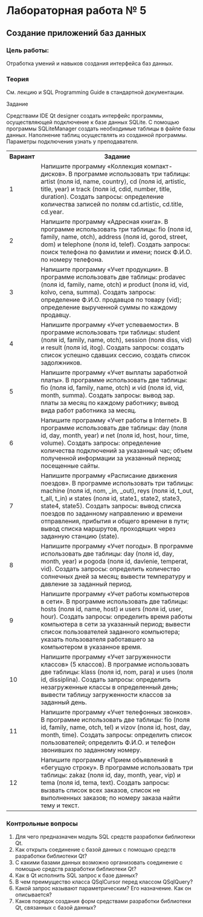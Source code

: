 # Лабораторная работа № 5

## Создание приложений баз данных
### Цель работы:

Отработка умений и навыков создания интерфейса баз данных.

### Теория

См. лекцию и SQL Programming Guide в стандартной документации.

Задание

Средствами IDE Qt designer создать интерфейс программы, осуществляющей подключение к базе данных SQLite. С помощью программы SQLiteManager создать необходимые таблицы в файле базы данных. Наполнение таблиц осуществлять из созданной программы. Параметры подключения узнать у преподавателя.

<table>
    <tr>
        <th>Вариант</th>
        <th style="text-align: center;">Задание</th>
    </tr>
    <tr>
        <td>1</td>
        <td>Напишите программу «Коллекция компакт-дисков». В программе использовать три таблицы: artist (поля id, name, country), cd (поля id, artistic, title, year) и track (поля id, cdid, number, title, duration). Создать запросы: определение количества записей по полям cd.artistic, cd.title, cd.year.</td>
    </tr>
    <tr>
        <td>2</td>
        <td>Напишите программу «Адресная книга». В программе использовать три таблицы: fio (поля id, family, name, otch), address (поля id, gorod, street, dom) и telephone (поля id, telef). Создать запросы: поиск телефона по фамилии и имени; поиск Ф.И.О. по номеру телефона.</td>
    </tr>
    <tr>
        <td>3</td>
        <td>Напишите программу «Учет продукции». В программе использовать две таблицы: prodavec (поля id, family, name, otch) и product (поля id, vid, kolvo, cena, summa). Создать запросы: определение Ф.И.О. продавцов по товару (vid); определение вырученной суммы по каждому продавцу.</td>
    </tr>
    <tr>
        <td>4</td>
        <td>Напишите программу «Учет успеваемости». В программе использовать три таблицы: student (поля id, family, name, otch), session (поля diss, vid) и result (поля id, itog). Создать запросы: создать список успешно сдавших сессию, создать список задолжников.</td>
    </tr>
    <tr>
        <td>5</td>
        <td>Напишите программу «Учет выплаты заработной платы». В программе использовать две таблицы: fio (поля id, family, name, otch) и vid (поля id, vid, month, summa). Создать запросы: вывод зар. платы за месяц по каждому работнику; вывод вида работ работника за месяц.</td>
    </tr>
    <tr>
        <td>6</td>
        <td>Напишите программу «Учет работы в Internet». В программе использовать две таблицы: day (поля id, day, month, year) и net (поля id, host, hour, time, volume). Создать запросы: определение количества подключений за указанный час; объем полученной информации за указанный период; посещенные сайты.</td>
    </tr>
    <tr>
        <td>7</td>
        <td>Напишите программу «Расписание движения поездов». В программе использовать три таблицы: machine (поля id, nom, _in, _out), reys (поля id, t_out, t_all, t_in) и states (поля id, state1, state2, state3, state4, state5). Создать запросы: вывод списка поездов по заданному направлению и времени отправления, прибытия и общего времени в пути; вывод списка маршрутов, проходящих через заданную станцию (state).</td>
    </tr>
    <tr>
        <td>8</td>
        <td>Напишите программу «Учет погоды». В программе использовать две таблицы: day (поля id, day, month, year) и pogoda (поля id, davlenie, temperat, vid). Создать запросы: определить количество солнечных дней за месяц; вывести температуру и давление за заданный период.</td>
    </tr>
    <tr>
        <td>9</td>
        <td>Напишите программу «Учет работы компьютеров в сети». В программе использовать две таблицы: hosts (поля id, name, host) и users (поля id, user, hour). Создать запросы: определить время работы компьютера в сети за указанный период; вывести список пользователей заданного компьютера; указать пользователя работавшего за компьютером в указанное время.</td>
    </tr>
    <tr>
        <td>10</td>
        <td>Напишите программу «Учет загруженности классов» (5 классов). В программе использовать две таблицы: klass (поля id, nom, para) и uses (поля id, dissiplina). Создать запросы: определить незагруженные классы в определенный день; вывести таблицу загруженности классов за заданный день.</td>
    </tr>
    <tr>
        <td>11</td>
        <td>Напишите программу «Учет телефонных звонков». В программе использовать две таблицы: fio (поля id, family, name, otch, tel) и vizov (поля id, host, day, month, time). Создать запросы: определить список пользователей; определить Ф.И.О. и телефон звонивших по заданному номеру.</td>
    </tr>
    <tr>
        <td>12</td>
        <td>Напишите программу «Прием объявлений в «бегущую строку». В программе использовать три таблицы: zakaz (поля id, day, month, year, vip) и tema (поля id, tema, text). Создать запросы: вызвать список всех заказов, список не выполненных заказов; по номеру заказа найти тему и текст.</td>
    </tr>
</table>

### Контрольные вопросы

1. Для чего предназначен модуль SQL средств разработки библиотеки Qt.
2. Как открыть соединение с базой данных с помощью средств разработки библиотеки Qt?
3. С какими базами данных возможно организовать соединение с помощью средств разработки библиотеки Qt?
4. Как в Qt исполнить SQL запрос к базе данных?
5. В чем преимущество класса QSqlCursor перед классом QSqlQuery?
6. Какой запрос называют параметрическим? Его назначение. Как он описывается?
7. Каков порядок создания форм средствами разработки библиотеки Qt, связанных с базой данных?

